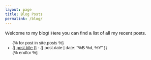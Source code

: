 ```yaml
---
layout: page
title: Blog Posts
permalink: /blog/
---
```


Welcome to my blog! Here you can find a list of all my recent posts.

<ul>
  {% for post in site.posts %}
    <li>
      <a href="{{ post.url }}">{{ post.title }}</a> - {{ post.date | date: "%B %d, %Y" }}
    </li>
  {% endfor %}
</ul>

<style>

  body {
      font-family: 'Poppins', sans-serif;
  }

  .main-content {
    text-align: center;
    margin-top: 50px;
    font-family: 'Poppins', sans-serif;
    max-width: 600px;
    margin: 50px auto;
    padding: 20px;
  }
  
  .profile-picture {
    text-align: center; /* Center the profile picture */
    margin-bottom: 20px; /* Space between the picture and the following content */
  }

  .profile-picture img {
    width: 150px; /* Adjust as needed */
    height: 150px; /* Ensure the height matches the width for a perfect circle */
    border-radius: 50%; /* Makes the image circular */
    object-fit: cover; /* Ensures the image covers the area without distortion */
    border: 4px solid #d3d3d3; /* Gray border */
    box-shadow: 0 4px 8px rgba(0, 0, 0, 0.2); /* Gray shadow */
  }

  h1 {
    font-family: 'Poppins', sans-serif;
    font-size: 2em; /* Larger font size */
    color: #333; /* Darker color for better contrast */
    text-align: center; /* Center align the header */
    margin-bottom: 20px; /* Space below the header */
    border-bottom: 2px solid #d3d3d3; /* Gray underline */
    padding-bottom: 20px; /* Space between text and underline */
  }

  p {
    font-size: 1.1em;
  }

  .follow-social-title {
    font-size: 1em;
    margin-top: 50px;
   }

  .social-icons img {
    margin: 0 5px;
    vertical-align: middle;
  }
</style>
